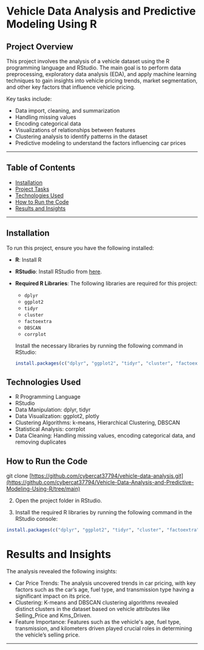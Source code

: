# Vehicle Data Analysis and Predictive Modeling Using R

## Project Overview
This project involves the analysis of a vehicle dataset using the R programming language and RStudio. The main goal is to perform data preprocessing, exploratory data analysis (EDA), and apply machine learning techniques to gain insights into vehicle pricing trends, market segmentation, and other key factors that influence vehicle pricing.

Key tasks include:
- Data import, cleaning, and summarization
- Handling missing values
- Encoding categorical data
- Visualizations of relationships between features
- Clustering analysis to identify patterns in the dataset
- Predictive modeling to understand the factors influencing car prices

---

## Table of Contents
- [Installation](#installation)
- [Project Tasks](#project-tasks)
- [Technologies Used](#technologies-used)
- [How to Run the Code](#how-to-run-the-code)
- [Results and Insights](#results-and-insights)

---

## Installation

To run this project, ensure you have the following installed:

- **R**: Install R
- **RStudio**: Install RStudio from [here](https://www.rstudio.com/products/rstudio/download/).
- **Required R Libraries**: The following libraries are required for this project:
  - `dplyr`
  - `ggplot2`
  - `tidyr`
  - `cluster`
  - `factoextra`
  - `DBSCAN`
  - `corrplot`
  
  Install the necessary libraries by running the following command in RStudio:
  ```r
  install.packages(c("dplyr", "ggplot2", "tidyr", "cluster", "factoextra", "DBSCAN", "corrplot"))

## Technologies Used
- R Programming Language
- RStudio
- Data Manipulation: dplyr, tidyr
- Data Visualization: ggplot2, plotly
- Clustering Algorithms: k-means, Hierarchical Clustering, DBSCAN
- Statistical Analysis: corrplot
- Data Cleaning: Handling missing values, encoding categorical data, and removing duplicates


## How to Run the Code
git clone [https://github.com/cybercat37794/vehicle-data-analysis.git](https://github.com/cybercat37794/Vehicle-Data-Analysis-and-Predictive-Modeling-Using-R/tree/main)

2. Open the project folder in RStudio.

3. Install the required R libraries by running the following command in the RStudio console:
```r
install.packages(c("dplyr", "ggplot2", "tidyr", "cluster", "factoextra", "DBSCAN", "corrplot"))
```

# Results and Insights
The analysis revealed the following insights:

- Car Price Trends: The analysis uncovered trends in car pricing, with key factors such as the car’s age, fuel type, and transmission type having a significant impact on its price.
- Clustering: K-means and DBSCAN clustering algorithms revealed distinct clusters in the dataset based on vehicle attributes like Selling_Price and Kms_Driven.
- Feature Importance: Features such as the vehicle's age, fuel type, transmission, and kilometers driven played crucial roles in determining the vehicle’s selling price.

---




